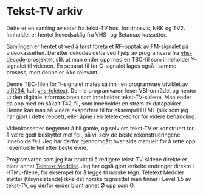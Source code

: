 # Tekst-TV arkiv

Dette er en samling av sider fra tekst-TV hos, fortrinnsvis, NRK og TV2. Innholdet er hentet hovedsaklig fra VHS- og Betamax-kassetter.

Samlingen er hentet ut ved å først foreta et RF-opptak av FM-signalet på videokassetten. Deretter dekodes dette ved hjelp av programvare fra [vhs-decode](https://github.com/oyvindln/vhs-decode)-prosjektet, slik at man ender opp med en TBC-fil som inneholder Y-signalet til videoen. En separat fil for C-signalet lages også i samme prosess, men denne er ikke relevant

Denne TBC-filen for Y-signalet mates så inn i en programvare utviklet av [ali1234](https://github.com/ali1234), kalt [vhs-teletext](https://github.com/ali1234/vhs-teletext). Denne programvaren leser VBI-området og henter ut den digitale informasjonen som inneholder tekst-TV-sidene. Man ender da opp med en såkalt T42-fil, som inneholder en strøm av datapakker. Denne kan man så videre eksportere til for eksempel HTML (slik som jeg har gjort i dette repoet), eller åpne i en teletext-editor for videre behandling. 

Videokassetter begynner å bli gamle, og selv om tekst-TV er konstruert for å være godt beskyttet mot feil, så vil selv de beste rekonstrueringene inneholde feil. Jeg har derfor gjennomgått hver side manuelt for å rette opp i eventuelle feil etter beste evne. 

Programvaren som jeg har brukt til å redigere tekst-TV-sidene direkte er blant annet [Teletext Meddler](https://andrewnile.co.uk/software/). Jeg har også gjort enkelte endringer direkte i HTML-filene, for eksempel for å legge til norske tegn. Teletext Meddler støtter (tilsynelatende) ikke det norske tegnsettet man finner i Level 1.5 av tekst-TV, og derfor ender blant annet Ø opp som Ö. 






